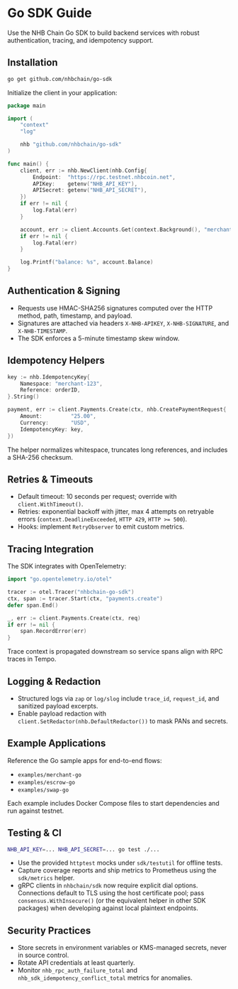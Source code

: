 # Go SDK Guide

Use the NHB Chain Go SDK to build backend services with robust authentication, tracing, and idempotency support.

## Installation

```bash
go get github.com/nhbchain/go-sdk
```

Initialize the client in your application:

```go
package main

import (
    "context"
    "log"

    nhb "github.com/nhbchain/go-sdk"
)

func main() {
    client, err := nhb.NewClient(nhb.Config{
        Endpoint:  "https://rpc.testnet.nhbcoin.net",
        APIKey:    getenv("NHB_API_KEY"),
        APISecret: getenv("NHB_API_SECRET"),
    })
    if err != nil {
        log.Fatal(err)
    }

    account, err := client.Accounts.Get(context.Background(), "merchant-123")
    if err != nil {
        log.Fatal(err)
    }

    log.Printf("balance: %s", account.Balance)
}
```

## Authentication & Signing

- Requests use HMAC-SHA256 signatures computed over the HTTP method, path, timestamp, and payload.
- Signatures are attached via headers `X-NHB-APIKEY`, `X-NHB-SIGNATURE`, and `X-NHB-TIMESTAMP`.
- The SDK enforces a 5-minute timestamp skew window.

## Idempotency Helpers

```go
key := nhb.IdempotencyKey{
    Namespace: "merchant-123",
    Reference: orderID,
}.String()

payment, err := client.Payments.Create(ctx, nhb.CreatePaymentRequest{
    Amount:         "25.00",
    Currency:       "USD",
    IdempotencyKey: key,
})
```

The helper normalizes whitespace, truncates long references, and includes a SHA-256 checksum.

## Retries & Timeouts

- Default timeout: 10 seconds per request; override with `client.WithTimeout()`.
- Retries: exponential backoff with jitter, max 4 attempts on retryable errors (`context.DeadlineExceeded`, `HTTP 429`, `HTTP >= 500`).
- Hooks: implement `RetryObserver` to emit custom metrics.

## Tracing Integration

The SDK integrates with OpenTelemetry:

```go
import "go.opentelemetry.io/otel"

tracer := otel.Tracer("nhbchain-go-sdk")
ctx, span := tracer.Start(ctx, "payments.create")
defer span.End()

_, err := client.Payments.Create(ctx, req)
if err != nil {
    span.RecordError(err)
}
```

Trace context is propagated downstream so service spans align with RPC traces in Tempo.

## Logging & Redaction

- Structured logs via `zap` or `log/slog` include `trace_id`, `request_id`, and sanitized payload excerpts.
- Enable payload redaction with `client.SetRedactor(nhb.DefaultRedactor())` to mask PANs and secrets.

## Example Applications

Reference the Go sample apps for end-to-end flows:

- `examples/merchant-go`
- `examples/escrow-go`
- `examples/swap-go`

Each example includes Docker Compose files to start dependencies and run against testnet.

## Testing & CI

```bash
NHB_API_KEY=... NHB_API_SECRET=... go test ./...
```

- Use the provided `httptest` mocks under `sdk/testutil` for offline tests.
- Capture coverage reports and ship metrics to Prometheus using the `sdk/metrics` helper.
- gRPC clients in `nhbchain/sdk` now require explicit dial options. Connections default to TLS using the host certificate pool; pass `consensus.WithInsecure()` (or the equivalent helper in other SDK packages) when developing against local plaintext endpoints.

## Security Practices

- Store secrets in environment variables or KMS-managed secrets, never in source control.
- Rotate API credentials at least quarterly.
- Monitor `nhb_rpc_auth_failure_total` and `nhb_sdk_idempotency_conflict_total` metrics for anomalies.
